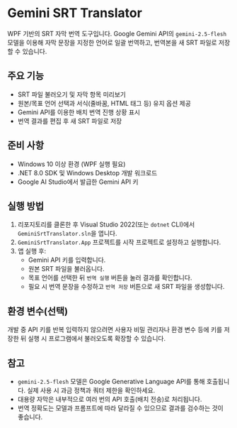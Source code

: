 # Gemini SRT Translator

WPF 기반의 SRT 자막 번역 도구입니다. Google Gemini API의 `gemini-2.5-flesh` 모델을 이용해 자막 문장을 지정한 언어로 일괄 번역하고, 번역본을 새 SRT 파일로 저장할 수 있습니다.

## 주요 기능
- SRT 파일 불러오기 및 자막 항목 미리보기
- 원본/목표 언어 선택과 서식(줄바꿈, HTML 태그 등) 유지 옵션 제공
- Gemini API를 이용한 배치 번역 진행 상황 표시
- 번역 결과를 편집 후 새 SRT 파일로 저장

## 준비 사항
- Windows 10 이상 환경 (WPF 실행 필요)
- .NET 8.0 SDK 및 Windows Desktop 개발 워크로드
- Google AI Studio에서 발급한 Gemini API 키

## 실행 방법
1. 리포지토리를 클론한 후 Visual Studio 2022(또는 `dotnet` CLI)에서 `GeminiSrtTranslator.sln`을 엽니다.
2. `GeminiSrtTranslator.App` 프로젝트를 시작 프로젝트로 설정하고 실행합니다.
3. 앱 실행 후:
   - Gemini API 키를 입력합니다.
   - 원본 SRT 파일을 불러옵니다.
   - 목표 언어를 선택한 뒤 `번역 실행` 버튼을 눌러 결과를 확인합니다.
   - 필요 시 번역 문장을 수정하고 `번역 저장` 버튼으로 새 SRT 파일을 생성합니다.

## 환경 변수(선택)
개발 중 API 키를 반복 입력하지 않으려면 사용자 비밀 관리자나 환경 변수 등에 키를 저장한 뒤 실행 시 프로그램에서 불러오도록 확장할 수 있습니다.

## 참고
- `gemini-2.5-flesh` 모델은 Google Generative Language API를 통해 호출됩니다. 실제 사용 시 과금 정책과 쿼터 제한을 확인하세요.
- 대용량 자막은 내부적으로 여러 번의 API 호출(배치 전송)로 처리됩니다.
- 번역 정확도는 모델과 프롬프트에 따라 달라질 수 있으므로 결과를 검수하는 것이 좋습니다.
